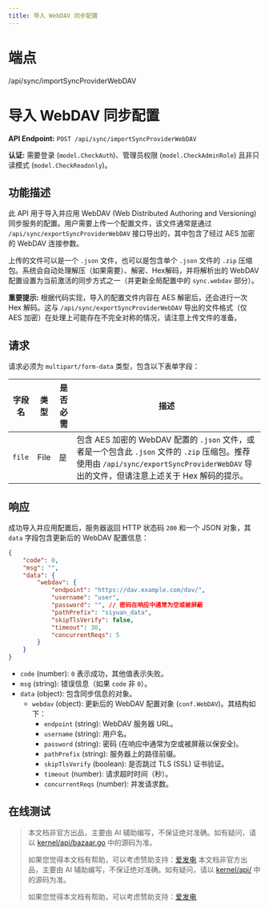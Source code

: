 ```yaml
---
title: 导入 WebDAV 同步配置
---
```

# 端点

/api/sync/importSyncProviderWebDAV

# 导入 WebDAV 同步配置

**API Endpoint:** `POST /api/sync/importSyncProviderWebDAV`

**认证:** 需要登录 (`model.CheckAuth`)、管理员权限 (`model.CheckAdminRole`) 且非只读模式 (`model.CheckReadonly`)。

## 功能描述

此 API 用于导入并应用 WebDAV (Web Distributed Authoring and Versioning) 同步服务的配置。用户需要上传一个配置文件，该文件通常是通过 `/api/sync/exportSyncProviderWebDAV` 接口导出的，其中包含了经过 AES 加密的 WebDAV 连接参数。

上传的文件可以是一个 `.json` 文件，也可以是包含单个 `.json` 文件的 `.zip` 压缩包。系统会自动处理解压（如果需要）、解密、Hex解码，并将解析出的 WebDAV 配置设置为当前激活的同步方式之一（并更新全局配置中的 `sync.webdav` 部分）。

**重要提示:** 根据代码实现，导入的配置文件内容在 AES 解密后，还会进行一次 Hex 解码。这与 `/api/sync/exportSyncProviderWebDAV` 导出的文件格式（仅 AES 加密）在处理上可能存在不完全对称的情况，请注意上传文件的准备。

## 请求

请求必须为 `multipart/form-data` 类型，包含以下表单字段：

| 字段名 | 类型 | 是否必需 | 描述 |
| --- | --- | --- | --- |
| `file` | File | 是 | 包含 AES 加密的 WebDAV 配置的 `.json` 文件，或者是一个包含此 `.json` 文件的 `.zip` 压缩包。推荐使用由 `/api/sync/exportSyncProviderWebDAV` 导出的文件，但请注意上述关于 Hex 解码的提示。 |

## 响应

成功导入并应用配置后，服务器返回 HTTP 状态码 `200` 和一个 JSON 对象，其 `data` 字段包含更新后的 WebDAV 配置信息：

```json
{
    "code": 0,
    "msg": "",
    "data": {
        "webdav": {
            "endpoint": "https://dav.example.com/dav/",
            "username": "user",
            "password": "", // 密码在响应中通常为空或被屏蔽
            "pathPrefix": "siyuan_data",
            "skipTlsVerify": false,
            "timeout": 30,
            "concurrentReqs": 5
        }
    }
}
```

-   `code` (number): `0` 表示成功，其他值表示失败。
-   `msg` (string): 错误信息（如果 `code` 非 `0`）。
-   `data` (object): 包含同步信息的对象。
    -   `webdav` (object): 更新后的 WebDAV 配置对象 (`conf.WebDAV`)。其结构如下：
        -   `endpoint` (string): WebDAV 服务器 URL。
        -   `username` (string): 用户名。
        -   `password` (string): 密码 (在响应中通常为空或被屏蔽以保安全)。
        -   `pathPrefix` (string): 服务器上的路径前缀。
        -   `skipTlsVerify` (boolean): 是否跳过 TLS (SSL) 证书验证。
        -   `timeout` (number): 请求超时时间（秒）。
        -   `concurrentReqs` (number): 并发请求数。

## 在线测试
> 本文档非官方出品，主要由 AI 辅助编写，不保证绝对准确。如有疑问，请以 [kernel/api/bazaar.go](https://github.com/siyuan-note/siyuan/blob/master/kernel/api/bazaar.go) 中的源码为准。
> 
> 如果您觉得本文档有帮助，可以考虑赞助支持：[爱发电](https://afdian.com/a/leolee9086?tab=feed)
> 本文档非官方出品，主要由 AI 辅助编写，不保证绝对准确。如有疑问，请以 [kernel/api/](https://github.com/siyuan-note/siyuan/blob/master/kernel/api/) 中的源码为准。
> 
> 如果您觉得本文档有帮助，可以考虑赞助支持：[爱发电](https://afdian.com/a/leolee9086?tab=feed)
